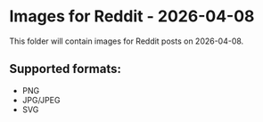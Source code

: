 # Images for Reddit - 2026-04-08

This folder will contain images for Reddit posts on 2026-04-08.

## Supported formats:
- PNG
- JPG/JPEG
- SVG

